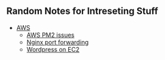 ## Random Notes for Intreseting Stuff

- [AWS](AWS/README.md)
  * [AWS PM2 issues](AWS/2015-9-8-AWS-PM2-ISSUE.md)
  * [Nginx port forwarding](AWS/nginx_port_forwarding.md)
  * [Wordpress on EC2](AWS/running_wordpress_on_ec2.md)